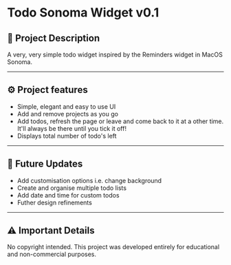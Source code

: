 # Todo Sonoma Widget v0.1

## 📝 Project Description 
A very, very simple todo widget inspired by the Reminders widget in MacOS Sonoma.

---

## ⚙️ Project features 
- Simple, elegant and easy to use UI
- Add and remove projects as you go
- Add todos, refresh the page or leave and come back to it at a other time. It'll always be there until you tick it off!
- Displays total number of todo's left

---

## 🏁 Future Updates 
- Add customisation options i.e. change background
- Create and organise multiple todo lists
- Add date and time for custom todos
- Futher design refinements

---

## ⚠️ Important Details 
No copyright intended. This project was developed entirely for educational and non-commercial purposes. 